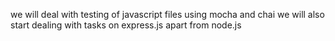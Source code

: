 we will deal with testing of javascript files using mocha and chai
we will also start dealing with tasks on express.js apart from node.js

